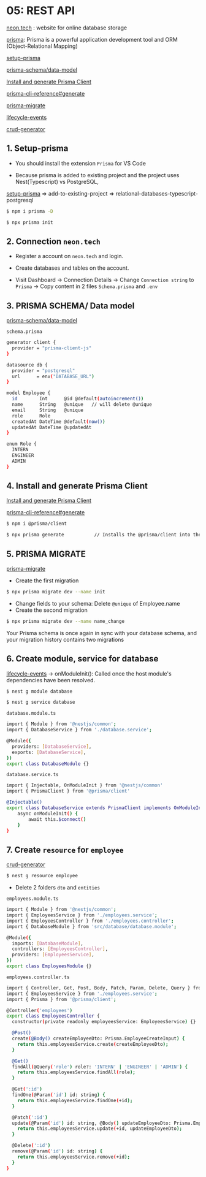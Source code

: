 # 05: REST API
[neon.tech](https://neon.tech/) : website for online database storage

[prisma](https://www.prisma.io/docs): Prisma is a powerful application development tool and ORM (Object-Relational Mapping)

[setup-prisma](https://www.prisma.io/docs/getting-started/setup-prisma)

[prisma-schema/data-model](https://www.prisma.io/docs/orm/prisma-schema/data-model)

[Install and generate Prisma Client](https://www.prisma.io/docs/getting-started/setup-prisma/add-to-existing-project/relational-databases/install-prisma-client-typescript-postgresql)

[prisma-cli-reference#generate](https://www.prisma.io/docs/orm/reference/prisma-cli-reference#generate)

[prisma-migrate](https://www.prisma.io/docs/orm/prisma-migrate)

[lifecycle-events](https://docs.nestjs.com/fundamentals/lifecycle-events#lifecycle-events-1)

[crud-generator](https://docs.nestjs.com/recipes/crud-generator)
## 1. Setup-prisma
- You should install the extension `Prisma`  for VS Code 

- Because prisma is added to existing project and the project uses Nest(Typescript) vs PostgreSQL, 

[setup-prisma](https://www.prisma.io/docs/getting-started/setup-prisma) => add-to-existing-project => relational-databases-typescript-postgresql
```bash
$ npm i prisma -D

$ npx prisma init
```
## 2. Connection `neon.tech`
- Register a account on `neon.tech` and login.

- Create databases and tables on the account.

- Visit Dashboard -> Connection Details -> Change `Connection string` to `Prisma` -> Copy content in 2 files `Schema.prisma` and `.env` 

## 3. PRISMA SCHEMA/ Data model
[prisma-schema/data-model](https://www.prisma.io/docs/orm/prisma-schema/data-model)

`schema.prisma`
```bash
generator client {
  provider = "prisma-client-js"
}

datasource db {
  provider = "postgresql"
  url      = env("DATABASE_URL")
}

model Employee {
  id        Int      @id @default(autoincrement())
  name      String   @unique   // will delete @unique 
  email     String   @unique
  role      Role
  createdAt DateTime @default(now())
  updatedAt DateTime @updatedAt
}

enum Role {
  INTERN
  ENGINEER
  ADMIN
}
```
## 4. Install and generate Prisma Client
[Install and generate Prisma Client](https://www.prisma.io/docs/getting-started/setup-prisma/add-to-existing-project/relational-databases/install-prisma-client-typescript-postgresql)

[prisma-cli-reference#generate](https://www.prisma.io/docs/orm/reference/prisma-cli-reference#generate)
```bash
$ npm i @prisma/client          

$ npx prisma generate           // Installs the @prisma/client into the npm project if it is not already present.                
```
## 5. PRISMA MIGRATE
[prisma-migrate](https://www.prisma.io/docs/orm/prisma-migrate)
- Create the first migration
```bash
$ npx prisma migrate dev --name init
```
- Change fields to your schema: Delete `@unique` of Employee.name
- Create the second migration
```bash
$ npx prisma migrate dev --name name_change 
```
Your Prisma schema is once again in sync with your database schema, and your migration history contains two migrations
## 6. Create module, service for database
[lifecycle-events](https://docs.nestjs.com/fundamentals/lifecycle-events#lifecycle-events-1) -> onModuleInit(): Called once the host module's dependencies have been resolved.
```bash
$ nest g module database

$ nest g service database
```
`database.module.ts`
```bash
import { Module } from '@nestjs/common';
import { DatabaseService } from './database.service';

@Module({
  providers: [DatabaseService],
  exports: [DatabaseService],
})
export class DatabaseModule {}
```
`database.service.ts`
```bash
import { Injectable, OnModuleInit } from '@nestjs/common'
import { PrismaClient } from '@prisma/client'

@Injectable()
export class DatabaseService extends PrismaClient implements OnModuleInit {
    async onModuleInit() {
        await this.$connect()
    }
}
```
## 7. Create `resource` for `employee`
[crud-generator](https://docs.nestjs.com/recipes/crud-generator)
```bash
$ nest g resource employee
```

- Delete 2 folders `dto` and `entities`

`employees.module.ts`
```bash
import { Module } from '@nestjs/common';
import { EmployeesService } from './employees.service';
import { EmployeesController } from './employees.controller';
import { DatabaseModule } from 'src/database/database.module';

@Module({
  imports: [DatabaseModule],
  controllers: [EmployeesController],
  providers: [EmployeesService],
})
export class EmployeesModule {}
```
`employees.controller.ts`
```bash
import { Controller, Get, Post, Body, Patch, Param, Delete, Query } from '@nestjs/common';
import { EmployeesService } from './employees.service';
import { Prisma } from '@prisma/client';

@Controller('employees')
export class EmployeesController {
  constructor(private readonly employeesService: EmployeesService) {}

  @Post()
  create(@Body() createEmployeeDto: Prisma.EmployeeCreateInput) {
    return this.employeesService.create(createEmployeeDto);
  }

  @Get()
  findAll(@Query('role') role?: 'INTERN' | 'ENGINEER' | 'ADMIN') {
    return this.employeesService.findAll(role);
  }

  @Get(':id')
  findOne(@Param('id') id: string) {
    return this.employeesService.findOne(+id);
  }

  @Patch(':id')
  update(@Param('id') id: string, @Body() updateEmployeeDto: Prisma.EmployeeUpdateInput) {
    return this.employeesService.update(+id, updateEmployeeDto);
  }

  @Delete(':id')
  remove(@Param('id') id: string) {
    return this.employeesService.remove(+id);
  }
}
```
